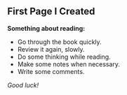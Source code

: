 ## First Page I Created

**Something about reading:**

- Go through the book quickly.
- Review it again, slowly.
- Do some thinking while reading.
- Make some notes when necessary.
- Write some comments.

_Good luck!_
